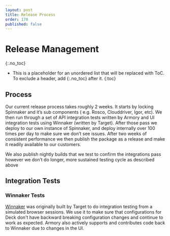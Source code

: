 ```yaml
---
layout: post
title: Release Process
order: 170
published: false
---
```


# Release Management
{:.no_toc}

* This is a placeholder for an unordered list that will be replaced with ToC. To exclude a header, add {:.no_toc} after it.
{:toc}


## Process
Our current release process takes roughly 2 weeks.  It starts by locking Spinnaker and it’s sub components ( e.g. Rosco, Clouddriver, Igor, etc).  We then run through a set of API integration tests written by Armory and UI integration tests using Winnaker (written by Target).  After those pass we deploy to our own instance of Spinnaker, and deploy internally over 100 times per day to make sure we don’t see issues.  After two weeks of consistent performance we then publish the package as a release and make it readily available to our customers.

We also publish nightly builds that we test to confirm the integrations pass however we don’t do longer, more sustained testing cycle as described above

## Integration Tests


### Winnaker Tests

[Winnaker](https://github.com/target/winnaker) was originally built by Target to do integration testing from a simulated browser sessions.  We use it to make sure that configurations for Deck don't have backward breaking configuration changes and continue to work as expected.  Armory also actively supports and contributes code back to Winnaker due to changes in the UI.
